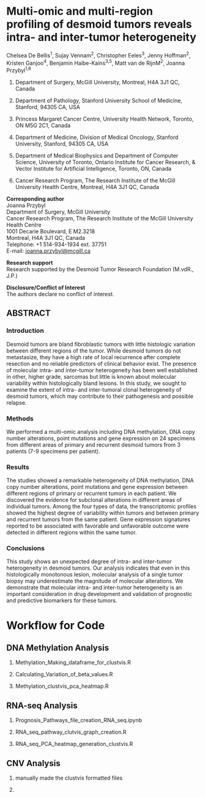 <h1>Multi-omic and multi-region profiling of desmoid tumors reveals intra- and inter-tumor heterogeneity</h1>

Chelsea De Bellis<sup>1</sup>, Sujay Vennam<sup>2</sup>, Christopher Eeles<sup>3</sup>, Jenny Hoffman<sup>2</sup>, Kristen Ganjoo<sup>4</sup>, Benjamin Haibe-Kains<sup>3,5</sup>, Matt van de RijnM<sup>2</sup>, Joanna Przybyl<sup>1,6</sup>

1. Department of Surgery, McGill University, Montreal, H4A 3J1 QC, Canada

2. Department of Pathology, Stanford University School of Medicine, Stanford, 94305 CA, USA

3. Princess Margaret Cancer Centre, University Health Network, Toronto, ON M5G 2C1, Canada

4. Department of Medicine, Division of Medical Oncology, Stanford University, Stanford, 94305 CA, USA

5. Department of Medical Biophysics and Department of Computer Science, University of Toronto, Ontario Institute for Cancer Research, & Vector Institute for Artificial Intelligence, Toronto, ON, Canada

6. Cancer Research Program, The Research Institute of the McGill University Health Centre, Montreal, H4A 3J1 QC, Canada


**Corresponding author**<br>
Joanna Przybyl<br>
Department of Surgery, McGill University<br>
Cancer Research Program, The Research Institute of the McGill University Health Centre<br>
1001 Decarie Boulevard, E M2.3218<br>
Montreal, H4A 3J1 QC, Canada<br>
Telephone: +1 514-934-1934 ext. 37751<br>
E-mail: joanna.przybyl@mcgill.ca<br>

**Research support**<br>
Research supported by the Desmoid Tumor Research Foundation (M.vdR., J.P.)

**Disclosure/Conflict of Interest**<br>
The authors declare no conflict of interest.



<h2>ABSTRACT</h2>

<h3>Introduction</h3>
Desmoid tumors are bland fibroblastic tumors with little histologic variation between different regions of the tumor. While desmoid tumors do not metastasize, they have a high rate of local recurrence after complete resection and no reliable predictors of clinical behavior exist. The presence of molecular intra- and inter-tumor heterogeneity has been well established in other, higher grade, sarcomas but little is known about molecular variability within histologically bland lesions. In this study, we sought to examine the extent of intra- and inter-tumoral clonal heterogeneity of desmoid tumors, which may contribute to their pathogenesis and possible relapse.

<h3>Methods</h3>
We performed a multi-omic analysis including DNA methylation, DNA copy number alterations, point mutations and gene expression on 24 specimens from different areas of primary and recurrent desmoid tumors from 3 patients (7-9 specimens per patient).

<h3>Results</h3>
The studies showed a remarkable heterogeneity of DNA methylation, DNA copy number alterations, point mutations and gene expression between different regions of primary or recurrent tumors in each patient. We discovered the evidence for subclonal alterations in different areas of individual tumors. Among the four types of data, the transcriptomic profiles showed the highest degree of variability within tumors and between primary and recurrent tumors from the same patient. Gene expression signatures reported to be associated with favorable and unfavorable outcome were detected in different regions within the same tumor.

<h3>Conclusions</h3>
This study shows an unexpected degree of intra- and inter-tumor heterogeneity in desmoid tumors. Our analysis indicates that even in this histologically monotonous lesion, molecular analysis of a single tumor biopsy may underestimate the magnitude of molecular alterations. We demonstrate that molecular intra- and inter-tumor heterogeneity is an important consideration in drug development and validation of prognostic and predictive biomarkers for these tumors.


<h1>Workflow for Code</h1>
<h2>DNA Methylation Analysis</h2>

1. Methylation_Making_dataframe_for_clustvis.R

2. Calculating_Variation_of_beta_values.R

3. Methylation_clustvis_pca_heatmap.R

<h2>RNA-seq Analysis</h2>

1. Prognosis_Pathways_file_creation_RNA_seq.ipynb

2. RNA_seq_pathway_clutvis_graph_creation.R

3. RNA_seq_PCA_heatmap_generation_clustvis.R

<h2>CNV Analysis</h2>

1. manually made the clustvis formatted files

2. 
